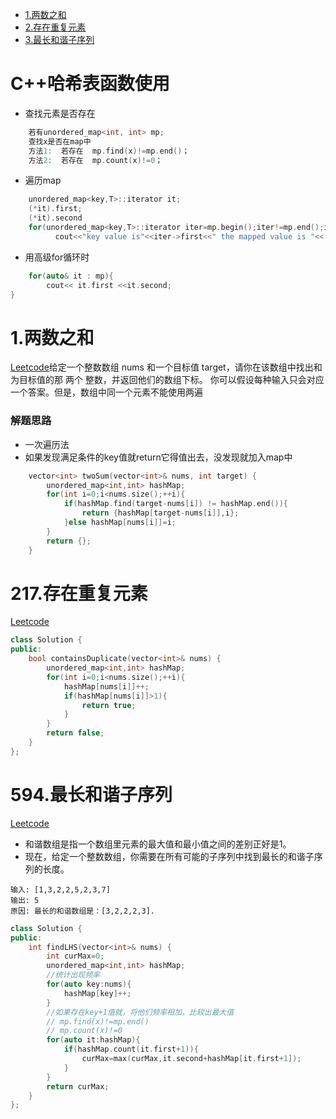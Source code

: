 * [1.两数之和](#1.两数之和)  
* [2.存在重复元素](#217.存在重复元素)  
* [3.最长和谐子序列](#594.最长和谐子序列)  

C++哈希表函数使用  
==========  
* 查找元素是否存在
```cpp
    若有unordered_map<int, int> mp;
    查找x是否在map中
    方法1:  若存在  mp.find(x)!=mp.end()；
    方法2:  若存在  mp.count(x)!=0；
```
* 遍历map
```cpp
    unordered_map<key,T>::iterator it;
    (*it).first;        
    (*it).second  
    for(unordered_map<key,T>::iterator iter=mp.begin();iter!=mp.end();iter++)
          cout<<"key value is"<<iter->first<<" the mapped value is "<< iter->second;
```
* 用高级for循环时
```cpp
    for(auto& it : mp){
        cout<< it.first <<it.second;
}
````

1.两数之和    
=============  
[Leetcode](https://leetcode-cn.com/problems/two-sum/description/)给定一个整数数组 nums 和一个目标值 target，请你在该数组中找出和为目标值的那 两个 整数，并返回他们的数组下标。
你可以假设每种输入只会对应一个答案。但是，数组中同一个元素不能使用两遍
### 解题思路
* 一次遍历法
*  如果发现满足条件的key值就return它得值出去，没发现就加入map中
```cpp
    vector<int> twoSum(vector<int>& nums, int target) {
        unordered_map<int,int> hashMap;
        for(int i=0;i<nums.size();++i){
            if(hashMap.find(target-nums[i]) != hashMap.end()){
                return {hashMap[target-nums[i]],i};
            }else hashMap[nums[i]]=i;
        }
        return {};
    }
```

217.存在重复元素  
================  
[Leetcode](https://leetcode-cn.com/problems/contains-duplicate/description/)  

```cpp
class Solution {
public:
    bool containsDuplicate(vector<int>& nums) {
        unordered_map<int,int> hashMap;
        for(int i=0;i<nums.size();++i){
            hashMap[nums[i]]++;
            if(hashMap[nums[i]]>1){
                return true;
            }
        }
        return false;
    }
};
```
594.最长和谐子序列  
==============  
[Leetcode](https://leetcode-cn.com/problems/longest-harmonious-subsequence/description/)  
* 和谐数组是指一个数组里元素的最大值和最小值之间的差别正好是1。  
* 现在，给定一个整数数组，你需要在所有可能的子序列中找到最长的和谐子序列的长度。    

```
输入: [1,3,2,2,5,2,3,7]
输出: 5
原因: 最长的和谐数组是：[3,2,2,2,3].
```

```cpp
class Solution {
public:
    int findLHS(vector<int>& nums) {
        int curMax=0;
        unordered_map<int,int> hashMap;
        //统计出现频率
        for(auto key:nums){
            hashMap[key]++;
        }
        //如果存在key+1值就，将他们频率相加，比较出最大值
        // mp.find(x)!=mp.end()
        // mp.count(x)!=0
        for(auto it:hashMap){
            if(hashMap.count(it.first+1)){
                curMax=max(curMax,it.second+hashMap[it.first+1]);
            }
        }
        return curMax;
    }
};

```
